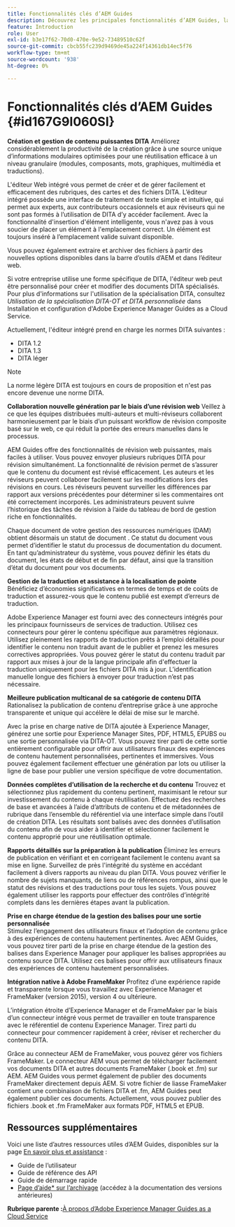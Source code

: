 ```yaml
---
title: Fonctionnalités clés d’AEM Guides
description: Découvrez les principales fonctionnalités d’AEM Guides, la création DITA, la gestion de contenu, la révision web, la traduction, la localisation, la publication multicanal et l’intégration de FrameMaker.
feature: Introduction
role: User
exl-id: b3e17f62-70d0-470e-9e52-73489510c62f
source-git-commit: cbcb55fc239d9469de45a224f14361db14ec5f76
workflow-type: tm+mt
source-wordcount: '938'
ht-degree: 0%

---
```


# Fonctionnalités clés d’AEM Guides {#id167G9I060SI}

**Création et gestion de contenu puissantes DITA**
Améliorez considérablement la productivité de la création grâce à une source unique d’informations modulaires optimisées pour une réutilisation efficace à un niveau granulaire \(modules, composants, mots, graphiques, multimédia et traductions\).

L&#39;éditeur Web intégré vous permet de créer et de gérer facilement et efficacement des rubriques, des cartes et des fichiers DITA. L’éditeur intégré possède une interface de traitement de texte simple et intuitive, qui permet aux experts, aux contributeurs occasionnels et aux réviseurs qui ne sont pas formés à l’utilisation de DITA d’y accéder facilement. Avec la fonctionnalité d&#39;insertion d&#39;élément intelligente, vous n&#39;avez pas à vous soucier de placer un élément à l&#39;emplacement correct. Un élément est toujours inséré à l’emplacement valide suivant disponible.

Vous pouvez également extraire et archiver des fichiers à partir des nouvelles options disponibles dans la barre d’outils d’AEM et dans l’éditeur web.

Si votre entreprise utilise une forme spécifique de DITA, l&#39;éditeur web peut être personnalisé pour créer et modifier des documents DITA spécialisés. Pour plus d&#39;informations sur l&#39;utilisation de la spécialisation DITA, consultez *Utilisation de la spécialisation DITA-OT et DITA personnalisée* dans Installation et configuration d&#39;Adobe Experience Manager Guides as a Cloud Service.

Actuellement, l&#39;éditeur intégré prend en charge les normes DITA suivantes :

* DITA 1.2
* DITA 1.3
* DITA léger


>[!NOTE]
>
> La norme légère DITA est toujours en cours de proposition et n&#39;est pas encore devenue une norme DITA.

**Collaboration nouvelle génération par le biais d’une révision web**
Veillez à ce que les équipes distribuées multi-auteurs et multi-réviseurs collaborent harmonieusement par le biais d’un puissant workflow de révision composite basé sur le web, ce qui réduit la portée des erreurs manuelles dans le processus.

AEM Guides offre des fonctionnalités de révision web puissantes, mais faciles à utiliser. Vous pouvez envoyer plusieurs rubriques DITA pour révision simultanément. La fonctionnalité de révision permet de s’assurer que le contenu du document est révisé efficacement. Les auteurs et les réviseurs peuvent collaborer facilement sur les modifications lors des révisions en cours. Les réviseurs peuvent surveiller les différences par rapport aux versions précédentes pour déterminer si les commentaires ont été correctement incorporés. Les administrateurs peuvent suivre l’historique des tâches de révision à l’aide du tableau de bord de gestion riche en fonctionnalités.

Chaque document de votre gestion des ressources numériques (DAM) obtient désormais un statut de document . Ce statut du document vous permet d’identifier le statut du processus de documentation du document. En tant qu’administrateur du système, vous pouvez définir les états du document, les états de début et de fin par défaut, ainsi que la transition d’état du document pour vos documents.

**Gestion de la traduction et assistance à la localisation de pointe**
Bénéficiez d’économies significatives en termes de temps et de coûts de traduction et assurez-vous que le contenu publié est exempt d’erreurs de traduction.

Adobe Experience Manager est fourni avec des connecteurs intégrés pour les principaux fournisseurs de services de traduction. Utilisez ces connecteurs pour gérer le contenu spécifique aux paramètres régionaux. Utilisez pleinement les rapports de traduction prêts à l’emploi détaillés pour identifier le contenu non traduit avant de le publier et prenez les mesures correctives appropriées. Vous pouvez gérer le statut du contenu traduit par rapport aux mises à jour de la langue principale afin d&#39;effectuer la traduction uniquement pour les fichiers DITA mis à jour. L’identification manuelle longue des fichiers à envoyer pour traduction n’est pas nécessaire.

**Meilleure publication multicanal de sa catégorie de contenu DITA**
Rationalisez la publication de contenu d’entreprise grâce à une approche transparente et unique qui accélère le délai de mise sur le marché.

Avec la prise en charge native de DITA ajoutée à Experience Manager, générez une sortie pour Experience Manager Sites, PDF, HTML5, EPUBS ou une sortie personnalisée via DITA-OT. Vous pouvez tirer parti de cette sortie entièrement configurable pour offrir aux utilisateurs finaux des expériences de contenu hautement personnalisées, pertinentes et immersives. Vous pouvez également facilement effectuer une génération par lots ou utiliser la ligne de base pour publier une version spécifique de votre documentation.

**Données complètes d’utilisation de la recherche et du contenu**
Trouvez et sélectionnez plus rapidement du contenu pertinent, maximisant le retour sur investissement du contenu à chaque réutilisation. Effectuez des recherches de base et avancées à l’aide d’attributs de contenu et de métadonnées de rubrique dans l’ensemble du référentiel via une interface simple dans l’outil de création DITA. Les résultats sont balisés avec des données d’utilisation du contenu afin de vous aider à identifier et sélectionner facilement le contenu approprié pour une réutilisation optimale.

**Rapports détaillés sur la préparation à la publication**
Éliminez les erreurs de publication en vérifiant et en corrigeant facilement le contenu avant sa mise en ligne. Surveillez de près l&#39;intégrité du système en accédant facilement à divers rapports au niveau du plan DITA. Vous pouvez vérifier le nombre de sujets manquants, de liens ou de références rompus, ainsi que le statut des révisions et des traductions pour tous les sujets. Vous pouvez également utiliser les rapports pour effectuer des contrôles d’intégrité complets dans les dernières étapes avant la publication.

**Prise en charge étendue de la gestion des balises pour une sortie personnalisée**\
Stimulez l’engagement des utilisateurs finaux et l’adoption de contenu grâce à des expériences de contenu hautement pertinentes. Avec AEM Guides, vous pouvez tirer parti de la prise en charge étendue de la gestion des balises dans Experience Manager pour appliquer les balises appropriées au contenu source DITA. Utilisez ces balises pour offrir aux utilisateurs finaux des expériences de contenu hautement personnalisées.

**Intégration native à Adobe FrameMaker**
Profitez d’une expérience rapide et transparente lorsque vous travaillez avec Experience Manager et FrameMaker (version 2015), version 4 ou ultérieure.

L’intégration étroite d’Experience Manager et de FrameMaker par le biais d’un connecteur intégré vous permet de travailler en toute transparence avec le référentiel de contenu Experience Manager. Tirez parti du connecteur pour commencer rapidement à créer, réviser et rechercher du contenu DITA.

Grâce au connecteur AEM de FrameMaker, vous pouvez gérer vos fichiers FrameMaker. Le connecteur AEM vous permet de télécharger facilement vos documents DITA et autres documents FrameMaker (.book et .fm) sur AEM. AEM Guides vous permet également de publier des documents FrameMaker directement depuis AEM. Si votre fichier de liasse FrameMaker contient une combinaison de fichiers DITA et .fm, AEM Guides peut également publier ces documents. Actuellement, vous pouvez publier des fichiers .book et .fm FrameMaker aux formats PDF, HTML5 et EPUB.

## Ressources supplémentaires

Voici une liste d’autres ressources utiles d’AEM Guides, disponibles sur la page [En savoir plus et assistance](https://helpx.adobe.com/support/xml-documentation-for-experience-manager.html) :

* Guide de l’utilisateur
* Guide de référence des API
* Guide de démarrage rapide
* [Page d’aide* sur l’archivage](https://helpx.adobe.com/xml-documentation-for-experience-manager/archive.html) (accédez à la documentation des versions antérieures)

**Rubrique parente :**[&#x200B;À propos d’Adobe Experience Manager Guides as a Cloud Service](../user-guide/intro.md)
